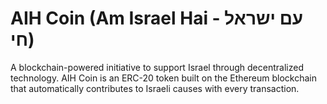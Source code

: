 # AIH Coin (Am Israel Hai - עם ישראל חי)

A blockchain-powered initiative to support Israel through decentralized technology. AIH Coin is an ERC-20 token built on the Ethereum blockchain that automatically contributes to Israeli causes with every transaction.